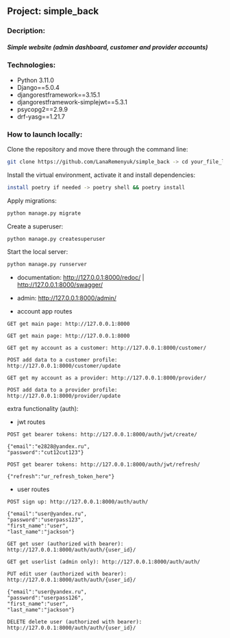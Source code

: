## Project: simple_back 
### Decription: 
##### Simple website (admin dashboard, customer and provider accounts)

### Technologies:

- Python 3.11.0
- Django==5.0.4
- djangorestframework==3.15.1
- djangorestframework-simplejwt==5.3.1
- psycopg2==2.9.9
- drf-yasg==1.21.7

### How to launch locally:

Clone the repository and move there through the command line:
```sh
git clone https://github.com/LanaRemenyuk/simple_back -> cd your_file_location/simple_back
```
Install the virtual environment, activate it and install dependencies:
```sh
install poetry if needed -> poetry shell && poetry install 
```
Apply migrations:
```sh
python manage.py migrate
```
Create a superuser:
```sh
python manage.py createsuperuser
```
Start the local server:
```sh
python manage.py runserver
```


- documentation: http://127.0.0.1:8000/redoc/ | http://127.0.0.1:8000/swagger/

- admin: http://127.0.0.1:8000/admin/ 

- account app routes
```
GET get main page: http://127.0.0.1:8000

```
```
GET get main page: http://127.0.0.1:8000

```
```
GET get my account as a customer: http://127.0.0.1:8000/customer/

```
```
POST add data to a customer profile: http://127.0.0.1:8000/customer/update

```
```
GET get my account as a provider: http://127.0.0.1:8000/provider/

```

```
POST add data to a provider profile: http://127.0.0.1:8000/provider/update

```

extra functionality (auth): 

- jwt routes 
```
POST get bearer tokens: http://127.0.0.1:8000/auth/jwt/create/

{"email":"e2828@yandex.ru",
"password":"cut12cut123"}
```
```
POST get bearer tokens: http://127.0.0.1:8000/auth/jwt/refresh/

{"refresh":"ur_refresh_token_here"}
```
- user routes
```
POST sign up: http://127.0.0.1:8000/auth/auth/

{"email":"user@yandex.ru",
"password":"userpass123",
"first_name":"user",
"last_name":"jackson"}
```
```
GET get user (authorized with bearer): http://127.0.0.1:8000/auth/auth/{user_id}/ 

```
```
GET get userlist (admin only): http://127.0.0.1:8000/auth/auth/

```
```
PUT edit user (authorized with bearer): http://127.0.0.1:8000/auth/auth/{user_id}/ 

{"email":"user@yandex.ru",
"password":"userpass126",
"first_name":"user",
"last_name":"jackson"}
```

```
DELETE delete user (authorized with bearer): http://127.0.0.1:8000/auth/auth/{user_id}/ 
```

